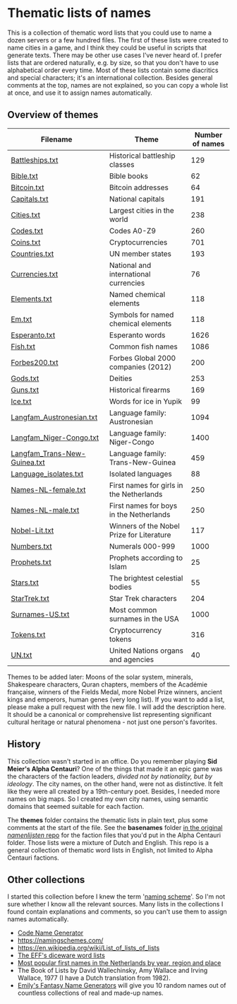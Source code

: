# Thematic lists of names

This is a collection of thematic word lists that you could use to name a dozen servers or a few hundred files. The first of these lists were created to name cities in a game, and I think they could be useful in scripts that generate texts. There may be other use cases I've never heard of. I prefer lists that are ordered naturally, e.g. by size, so that you don't have to use alphabetical order every time. Most of these lists contain some diacritics and special characters; it's an international collection. Besides general comments at the top, names are not explained, so you can copy a whole list at once, and use it to assign names automatically.

## Overview of themes

|Filename|Theme|Number of names|
|-|-|-|
|[Battleships.txt](themes/Battleships.txt)|Historical battleship classes|129|
|[Bible.txt](themes/Bible.txt)|Bible books|62|
|[Bitcoin.txt](themes/Bitcoin.txt)|Bitcoin addresses|64|
|[Capitals.txt](themes/Capitals.txt)|National capitals|191|
|[Cities.txt](themes/Cities.txt)|Largest cities in the world|238|
|[Codes.txt](themes/Codes.txt)|Codes A0-Z9|260|
|[Coins.txt](themes/Coins.txt)|Cryptocurrencies|701|
|[Countries.txt](themes/Countries.txt)|UN member states|193|
|[Currencies.txt](themes/Currencies.txt)|National and international currencies|76|
|[Elements.txt](themes/Elements.txt)|Named chemical elements|118|
|[Em.txt](themes/Em.txt)|Symbols for named chemical elements|118|
|[Esperanto.txt](themes/Esperanto.txt)|Esperanto words|1626|
|[Fish.txt](themes/Fish.txt)|Common fish names|1086|
|[Forbes200.txt](themes/Forbes200.txt)|Forbes Global 2000 companies (2012)|200|
|[Gods.txt](themes/Gods.txt)|Deities|253|
|[Guns.txt](themes/Guns.txt)|Historical firearms|169|
|[Ice.txt](themes/Ice.txt)|Words for ice in Yupik|99|
|[Langfam_Austronesian.txt](themes/Langfam_Austronesian.txt)|Language family: Austronesian|1094|
|[Langfam_Niger-Congo.txt](themes/Langfam_Niger-Congo.txt)|Language family: Niger-Congo|1400|
|[Langfam_Trans-New-Guinea.txt](themes/Langfam_Trans-New-Guinea.txt)|Language family: Trans-New-Guinea|459|
|[Language_isolates.txt](themes/Language_isolates.txt)|Isolated languages|88|
|[Names-NL-female.txt](themes/Names-NL-female.txt)|First names for girls in the Netherlands|250|
|[Names-NL-male.txt](themes/Names-NL-male.txt)|First names for boys in the Netherlands|250|
|[Nobel-Lit.txt](themes/Nobel-Lit.txt)|Winners of the Nobel Prize for Literature|117|
|[Numbers.txt](themes/Numbers.txt)|Numerals 000-999|1000|
|[Prophets.txt](themes/Prophets.txt)|Prophets according to Islam|25|
|[Stars.txt](themes/Stars.txt)|The brightest celestial bodies|55|
|[StarTrek.txt](themes/StarTrek.txt)|Star Trek characters|204|
|[Surnames-US.txt](themes/Surnames-US.txt)|Most common surnames in the USA|1000|
|[Tokens.txt](themes/Tokens.txt)|Cryptocurrency tokens|316|
|[UN.txt](themes/UN.txt)|United Nations organs and agencies|40|

Themes to be added later: Moons of the solar system, minerals, Shakespeare characters, Quran chapters, members of the Académie française, winners of the Fields Medal, more Nobel Prize winners, ancient kings and emperors, human genes (very long list). If you want to add a list, please make a pull request with the new file. I will add the description here. It should be a canonical or comprehensive list representing significant cultural heritage or natural phenomena - not just one person's favorites.

## History

This collection wasn't started in an office. Do you remember playing **Sid Meier's Alpha Centauri**? One of the things that made it an epic game was the characters of the faction leaders, *divided not by nationality, but by ideology*. The city names, on the other hand, were not as distinctive. It felt like they were all created by a 19th-century poet. Besides, I needed more names on big maps. So I created my own city names, using semantic domains that seemed suitable for each faction.

The **themes** folder contains the thematic lists in plain text, plus some comments at the start of the file. See the **basenames** folder [in the original *namenlijsten* repo](https://github.com/ProkhorZ/namenlijsten) for the faction files that you'd put in the Alpha Centauri folder. Those lists were a mixture of Dutch and English. This repo is a general collection of thematic word lists in English, not limited to Alpha Centauri factions.

## Other collections

I started this collection before I knew the term '[naming scheme](https://en.wikipedia.org/wiki/Computer_network_naming_scheme)'. So I'm not sure whether I know all the relevant sources. Many lists in the collections I found contain explanations and comments, so you can't use them to assign names automatically.
* [Code Name Generator](http://www.codenamegenerator.com/)
* https://namingschemes.com/
* https://en.wikipedia.org/wiki/List_of_lists_of_lists 
* [The EFF's diceware word lists](https://www.eff.org/deeplinks/2016/07/new-wordlists-random-passphrases)
* [Most popular first names in the Netherlands by year, region and place](http://www.meertens.knaw.nl/nvb/topnamen)
* The Book of Lists by David Wallechinsky, Amy Wallace and Irving Wallace, 1977 (I have a Dutch translation from 1982).
* [Emily's Fantasy Name Generators](https://www.fantasynamegenerators.com/) will give you 10 random names out of countless collections of real and made-up names.
